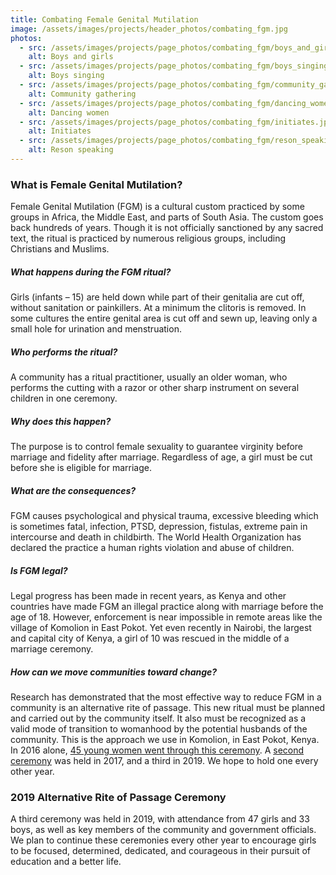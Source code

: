 ```yaml
---
title: Combating Female Genital Mutilation
image: /assets/images/projects/header_photos/combating_fgm.jpg
photos:
  - src: /assets/images/projects/page_photos/combating_fgm/boys_and_girls.jpg
    alt: Boys and girls
  - src: /assets/images/projects/page_photos/combating_fgm/boys_singing.jpg
    alt: Boys singing
  - src: /assets/images/projects/page_photos/combating_fgm/community_gathering.jpg
    alt: Community gathering
  - src: /assets/images/projects/page_photos/combating_fgm/dancing_women.jpg
    alt: Dancing women
  - src: /assets/images/projects/page_photos/combating_fgm/initiates.jpg
    alt: Initiates
  - src: /assets/images/projects/page_photos/combating_fgm/reson_speaking.jpg
    alt: Reson speaking
---
```

### What is Female Genital Mutilation?
Female Genital Mutilation (FGM) is a cultural custom practiced by some groups in Africa, the Middle East, and parts of
South Asia. The custom goes back hundreds of years. Though it is not officially sanctioned by any sacred text, the
ritual is practiced by numerous religious groups, including Christians and Muslims.

##### What happens during the FGM ritual?
Girls (infants – 15) are held down while part of their genitalia are cut off, without sanitation or painkillers. At a
minimum the clitoris is removed. In some cultures the entire genital area is cut off and sewn up, leaving only a small
hole for urination and menstruation.

##### Who performs the ritual?
A community has a ritual practitioner, usually an older woman, who performs the cutting with a razor or other sharp
instrument on several children in one ceremony.

##### Why does this happen?
The purpose is to control female sexuality to guarantee virginity before marriage and fidelity after marriage.
Regardless of age, a girl must be cut before she is eligible for marriage.

##### What are the consequences?
FGM causes psychological and physical trauma, excessive bleeding which is sometimes fatal, infection, PTSD, depression,
fistulas, extreme pain in intercourse and death in childbirth. The World Health Organization has declared the practice a
human rights violation and abuse of children.

##### Is FGM legal?
Legal progress has been made in recent years, as Kenya and other countries have made FGM an illegal practice along with
marriage before the age of 18. However, enforcement is near impossible in remote areas like the village of Komolion in
East Pokot. Yet even recently in Nairobi, the largest and capital city of Kenya, a girl of 10 was rescued in the middle
of a marriage ceremony.

##### How can we move communities toward change?
Research has demonstrated that the most effective way to reduce FGM in a community is an alternative rite of passage.
This new ritual must be planned and carried out by the community itself. It also must be recognized as a valid mode of
transition to womanhood by the potential husbands of the community. This is the approach we use in Komolion, in East
Pokot, Kenya. In 2016 alone, [45 young women went through this ceremony](https://www.youtube.com/watch?v=yGBTKKyyYiI). A
[second ceremony](https://www.youtube.com/watch?v=Sne4eb4xemU) was held in 2017, and a third in 2019. We hope to hold
one every other year.

### 2019 Alternative Rite of Passage Ceremony
A third ceremony was held in 2019, with attendance from 47 girls and 33 boys, as well as key members of the community
and government officials. We plan to continue these ceremonies every other year to encourage girls to be focused,
determined, dedicated, and courageous in their pursuit of education and a better life.
